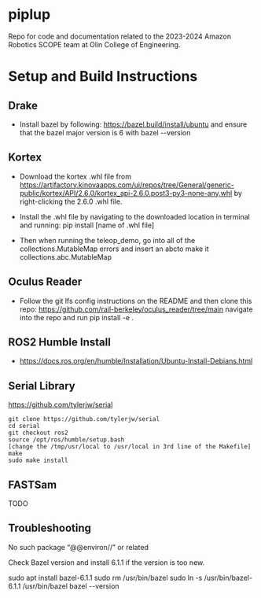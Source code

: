 # piplup
Repo for code and documentation related to the 2023-2024 Amazon Robotics SCOPE team at Olin College of Engineering.


# Setup and Build Instructions
## Drake
- Install bazel by following: https://bazel.build/install/ubuntu  and ensure that the bazel major version is 6 with bazel --version 

## Kortex

- Download the kortex .whl file from https://artifactory.kinovaapps.com/ui/repos/tree/General/generic-public/kortex/API/2.6.0/kortex_api-2.6.0.post3-py3-none-any.whl  by right-clicking the 2.6.0 .whl file.

- Install the .whl file by navigating to the downloaded location in terminal and running: pip install [name of .whl file]

- Then when running the teleop_demo, go into all of the collections.MutableMap errors and insert an abcto make it collections.abc.MutableMap

## Oculus Reader
- Follow the git lfs config instructions on the README and then clone this repo: https://github.com/rail-berkeley/oculus_reader/tree/main 
navigate into the repo and run pip install -e .

## ROS2 Humble Install
- https://docs.ros.org/en/humble/Installation/Ubuntu-Install-Debians.html 

## Serial Library

https://github.com/tylerjw/serial
```
git clone https://github.com/tylerjw/serial
cd serial
git checkout ros2
source /opt/ros/humble/setup.bash
[change the /tmp/usr/local to /usr/local in 3rd line of the Makefile]
make
sudo make install
```

## FASTSam
TODO


## Troubleshooting

No such package “@@environ//” or related

Check Bazel version and install 6.1.1 if the version is too new.

sudo apt install bazel-6.1.1
sudo rm /usr/bin/bazel
sudo ln -s /usr/bin/bazel-6.1.1 /usr/bin/bazel
bazel --version
